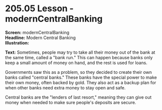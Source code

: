 # 205.05 Lesson - modernCentralBanking

**Screen:** modernCentralBanking\
**Headline:**  Modern Central Banking\
**Illustration:**

**Text:** Sometimes, people may try to take all their money out of the bank at the same time, called a "bank run." This can happen because banks only keep a small amount of money on hand, and the rest is used for loans.&#x20;

Governments saw this as a problem, so they decided to create their own banks called "central banks." These banks have the special power to make their own money, often backed by gold. They also act as a backup plan for when other banks need extra money to stay open and safe.&#x20;

Central banks are the "lenders of last resort," meaning they can give out money when needed to make sure people's deposits are secure.
